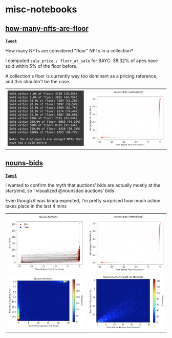 # misc-notebooks
## [how-many-nfts-are-floor]((https://github.com/fiveoutofnine/misc-notebooks/tree/main/how-many-nfts-are-floor))
[<ins>__`Tweet`__</ins>](https://twitter.com/fiveoutofnine/status/1498829392021237762?s=20&t=Td5bGCMdlnmiIg1_bUcSvw)

How many NFTs are considered "floor" NFTs in a collection?

I computed `sale_price / floor_at_sale` for BAYC:
38.32% of apes have sold within 5% of the floor before.

A collection's floor is currently way too dominant as a pricing reference, and this shouldn't be the case.

<table>
  <tr>
    <td><img src='how-many-nfts-are-floor/images/0.png' width='400'></td>
    <td><img src='nouns-bids/images/1.png' width='400'></td>
  </tr>
 </table>


## [nouns-bids](https://github.com/fiveoutofnine/misc-notebooks/tree/main/nouns-bids)
[<ins>__`Tweet`__</ins>](https://github.com/fiveoutofnine/misc-notebooks/tree/main/nouns-bids)

I wanted to confirm the myth that auctions’ bids are actually mostly at the start/end, so I visualized @nounsdao
 auctions’ bids

Even though it was kinda expected, I’m pretty surprised how much action takes place in the last 4 mins

<table>
  <tr>
    <td><img src='nouns-bids/images/0.png' width='400'></td>
    <td><img src='nouns-bids/images/1.png' width='400'></td>
  </tr>
  <tr>
    <td><img src='nouns-bids/images/2.png' width='400'></td>
    <td><img src='nouns-bids/images/3.png' width='400'></td>
  </tr>
 </table>
